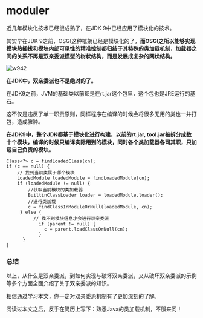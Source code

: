 # moduler
近几年模块化技术已经很成熟了，在JDK 9中已经应用了模块化的技术。

其实早在JDK 9之前，OSGI这种框架已经是模块化的了，**而OSGI之所以能够实现模块热插拔和模块内部可见性的精准控制都归结于其特殊的类加载机制，加载器之间的关系不再是双亲委派模型的树状结构，而是发展成复杂的网状结构。**

![w942](https://www.hollischuang.com/wp-content/uploads/2021/01/16102754973998.jpg)

**在JDK中，双亲委派也不是绝对的了。**

在JDK9之前，JVM的基础类以前都是在rt.jar这个包里，这个包也是JRE运行的基石。

这不仅是违反了单一职责原则，同样程序在编译的时候会将很多无用的类也一并打包，造成臃肿。

**在JDK9中，整个JDK都基于模块化进行构建，以前的rt.jar, tool.jar被拆分成数十个模块，编译的时候只编译实际用到的模块，同时各个类加载器各司其职，只加载自己负责的模块。**

    Class<?> c = findLoadedClass(cn);
    if (c == null) {
        // 找到当前类属于哪个模块
        LoadedModule loadedModule = findLoadedModule(cn);
        if (loadedModule != null) {
            //获取当前模块的类加载器
            BuiltinClassLoader loader = loadedModule.loader();
            //进行类加载
            c = findClassInModuleOrNull(loadedModule, cn);
         } else {
              // 找不到模块信息才会进行双亲委派
                if (parent != null) {
                  c = parent.loadClassOrNull(cn);
                }
          }
    }
    

### 总结

以上，从什么是双亲委派，到如何实现与破坏双亲委派，又从破坏双亲委派的示例等多个方面全面介绍了关于双亲委派的知识。

相信通过学习本文，你一定对双亲委派机制有了更加深刻的了解。

阅读过本文之后，反手在简历上写下：熟悉Java的类加载机制，不服来问！